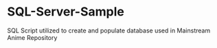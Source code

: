 # SQL-Server-Sample
SQL Script utilized to create and populate database used in Mainstream Anime Repository
